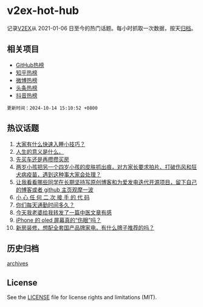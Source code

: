 # v2ex-hot-hub

 记录[V2EX](https://www.v2ex.com/)从 2021-01-06 日至今的热门话题。每小时抓取一次数据，按天[归档](archives)。
 
 ## 相关项目

- [GitHub热榜](https://github.com/lonnyzhang423/github-hot-hub)
- [知乎热榜](https://github.com/lonnyzhang423/zhihu-hot-hub)
- [微博热榜](https://github.com/lonnyzhang423/weibo-hot-hub)
- [头条热榜](https://github.com/lonnyzhang423/toutiao-hot-hub)
- [抖音热榜](https://github.com/lonnyzhang423/douyin-hot-hub)


 `更新时间：2024-10-14 15:10:52 +0800`

## 热议话题

1. [大家有什么快速入睡小技巧？](https://www.v2ex.com/t/1079915)
1. [人生的意义是什么。](https://www.v2ex.com/t/1079880)
1. [先买车还是再攒攒买房](https://www.v2ex.com/t/1079938)
1. [两岁小孩把另一个四岁小孩的皮肤抓出痕，对方家长要求拍片、打破伤风和狂犬病疫苗，遇到这种事大家会处理？](https://www.v2ex.com/t/1079976)
1. [让我看看哪些同学在长期坚持写原创博客和为爱发电迭代开源项目，留下自己的博客或者 github 主页观摩一波](https://www.v2ex.com/t/1079939)
1. [小 心 任 何 二 次 接 手 的 代 码](https://www.v2ex.com/t/1079893)
1. [你们每天通勤时间多久？](https://www.v2ex.com/t/1079996)
1. [今天我老婆给我转发了一篇中医文章有感](https://www.v2ex.com/t/1079998)
1. [iPhone 的 oled 屏幕真的“伤眼”吗？](https://www.v2ex.com/t/1079918)
1. [新房装修，想配全套国产品牌家电，有什么牌子推荐的吗？](https://www.v2ex.com/t/1079932)

## 历史归档

[archives](archives)

## License

See the [LICENSE](LICENSE) file for license rights and limitations (MIT).
